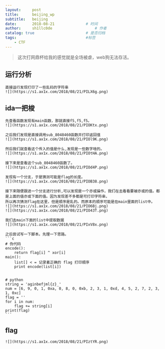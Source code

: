 ```yaml
---
layout:     post
title:      beijing_wp
subtitle:   beijing
date:       2018-08-21 				# 时间
author:     sh1llc0de					# 作者
catalog: true 						# 是否归档
tags:								#标签
    - CTF
---
```


>这次打网鼎杯给我的感觉就是全场被虐，web狗无法存活。

## 运行分析
	直接运行发现打印了一些乱码的字符串
	![](https://s1.ax1x.com/2018/08/21/PILX6g.png)

## ida一把梭
	先查看函数发现有main函数，那就直接f5,f5,f5。
	![](https://s1.ax1x.com/2018/08/21/PIOKtx.png)

	之后我们发现是直接调用sub_8048460函数并打印返回值
	![](https://s1.ax1x.com/2018/08/21/PIOl9K.png)
	
	然后我们就查看这个传入的值是什么,发现是一些数字啥的。
	![](https://s1.ax1x.com/2018/08/21/PIOtHA.png)

	接下来是查看这个sub_8048460函数了。
	![](https://s1.ax1x.com/2018/08/21/PIOd4P.png)
	
	发现有一个分支，于是猜测可能是flag的长度。
	![](https://s1.ax1x.com/2018/08/21/PIOB38.png)

	接下来随便跟进一个分支进行分析,可以发现是一个亦或操作，我们在去看看要被亦或的值。都是上面的值亦或下面的值。因为发现差不多都是可打印字符串，
	所以再次猜测flag在这里，但是顺序是乱的。而原本的顺序可能是在main里面的list中。
	![](https://s1.ax1x.com/2018/08/21/PIO6Bj.png)
	![](https://s1.ax1x.com/2018/08/21/PIO43T.png)
	
	我们去main下面的list中提取数据
	![](https://s1.ax1x.com/2018/08/21/PIxV8x.png)

	之后尝试写一下脚本。先理一下思路。
	```c
	# 伪代码
	encode():
		return flag[i] ^ xor[i]
	main():
		list[] < = 记录着正确的 flag 打印顺序 
		print encode(list[i])
		
		
	# python
	string = 'aginbefjml{z}_'
	num = [6, 9, 0, 1, 0xa, 0, 8, 0, 0xb, 2, 3, 1, 0xd, 4, 5, 2, 7, 2, 3, 1, 0xc]
	flag = ''
	for i in num:
		flag += string[i]
	print(flag)
	```
## flag
	![](https://s1.ax1x.com/2018/08/21/PIztYR.png)
